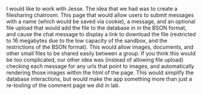 I would like to work with Jesse.
The idea that we had was to create a filesharing chatroom. This page that would allow users to submit messages with a name (which would be saved via cookie), a message, and an optional file upload that would add the file to the database in in the BSON format, and cause the chat message to display a link to download the file (restricted to 16 megabytes due to the low capacity of the sandbox, and the restrictions of the BSON format). This would allow images, documents, and other small files to be shared easily between a group. If you think this would be too complicated, our other idea was (instead of allowing file upload) checking each message for any urls that point to images, and automatically rendering those images within the html of the page. This would simplify the database interactions, but would make the app something more than just a re-tooling of the comment page we did in lab.
